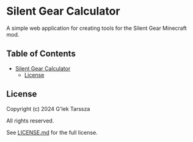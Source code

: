 # Silent Gear Calculator #

A simple web application for creating tools for the Silent Gear Minecraft mod.

<!-- omit in toc -->
## Table of Contents ##

* [Silent Gear Calculator](#silent-gear-calculator)
    * [License](#license)

## License ##

Copyright (c) 2024 G'lek Tarssza

All rights reserved.

See [LICENSE.md](LICENSE.md) for the full license.

